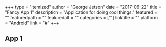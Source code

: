 +++
type = "itemized"
author = "George Jetson"
date = "2017-06-22"
title = "Fancy App 1"
description = "Application for doing cool things."
featured = ""
featuredpath = ""
featuredalt = ""
categories = [""]
linktitle = ""
platform = "Android"
link = "#"
+++

## App 1
